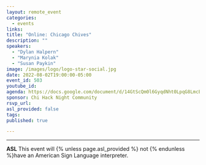 ```yaml
---
layout: remote_event
categories:
  - events
links: 
title: "Online: Chicago Chives"
description: ""
speakers:
  - "Dylan Halpern"
  - "Marynia Kolak"
  - "Susan Paykin"
image: /images/logo/logo-star-social.jpg
date: 2022-08-02T19:00:00-05:00
event_id: 503
youtube_id: 
agenda: https://docs.google.com/document/d/14GtScQm0l6GyqdNht0LpqG8LmcEF7i3COjNJ06PaTj8/edit#
sponsor: Chi Hack Night Community
rsvp_url: 
asl_provided: false
tags: 
published: true

---
```



---

**ASL** This event will {% unless page.asl_provided %} not {% endunless %}have an American Sign Language interpreter.

